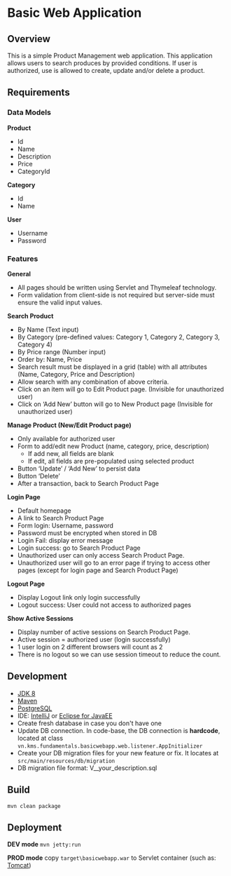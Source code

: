 # Basic Web Application

## Overview
This is a simple Product Management web application. This application allows users to search produces by provided conditions. 
If user is authorized, use is allowed to create, update and/or delete a product.

## Requirements

### Data Models

**Product**
- Id
- Name
- Description
- Price
- CategoryId

**Category**
- Id
- Name

**User**
- Username
- Password

### Features
**General**
- All pages should be written using Servlet and Thymeleaf technology.
- Form validation from client-side is not required but server-side must ensure the valid input values.

**Search Product**
- By Name (Text input)
- By Category (pre-defined values: Category 1, Category 2, Category 3, Category 4)
- By Price range (Number input)
- Order by: Name, Price
- Search result must be displayed in a grid (table) with all attributes (Name, Category, Price and Description)
- Allow search with any combination of above criteria.
- Click on an item will go to Edit Product page. (Invisible for unauthorized user)
- Click on ‘Add New’ button will go to New Product page (Invisible for unauthorized user)

**Manage Product (New/Edit Product page)**
- Only available for authorized user
- Form to add/edit new Product (name, category, price, description)
  - If add new, all fields are blank
  - If edit, all fields are pre-populated using selected product
- Button ‘Update’ / ‘Add New’ to persist data
- Button ‘Delete’
- After a transaction, back to Search Product Page

**Login Page**
- Default homepage
- A link to Search Product Page
- Form login: Username, password
- Password must be encrypted when stored in DB
- Login Fail: display error message
- Login success: go to Search Product Page
- Unauthorized user can only access Search Product Page.
- Unauthorized user will go to an error page if trying to access other pages (except for login page and Search Product Page)

**Logout Page**
- Display Logout link only login successfully
- Logout success: User could not access to authorized pages

**Show Active Sessions**
- Display number of active sessions on Search Product Page.
- Active session = authorized user (login successfully)
- 1 user login on 2 different browsers will count as 2
- There is no logout so we can use session timeout to reduce the count.

## Development
- [JDK 8](http://www.oracle.com/technetwork/pt/java/javase/downloads/jdk8-downloads-2133151.html)
- [Maven](http://maven.apache.org/download.cgi)
- [PostgreSQL](https://www.postgresql.org/download/)
- IDE: [IntelliJ](https://www.jetbrains.com/idea/download) or [Eclipse for JavaEE](http://www.eclipse.org/downloads/eclipse-packages/)
- Create fresh database in case you don't have one
- Update DB connection. In code-base, the DB connection is **hardcode**, located at class `vn.kms.fundamentals.basicwebapp.web.listener.AppInitializer`
- Create your DB migration files for your new feature or fix. It locates at `src/main/resources/db/migration`
- DB migration file format: V<timestamp>__your_description.sql

## Build
`mvn clean package`
 
## Deployment
**DEV mode**
`mvn jetty:run`

**PROD mode**
copy `target\basicwebapp.war` to Servlet container (such as: [Tomcat](http://tomcat.apache.org/))
